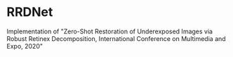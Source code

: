 # RRDNet
Implementation of "Zero-Shot Restoration of Underexposed Images via Robust Retinex Decomposition, International Conference on Multimedia and Expo, 2020"
